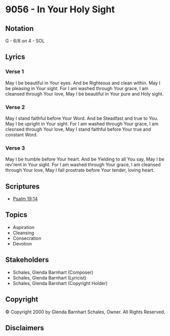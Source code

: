 # 9056 - In Your Holy Sight

## Notation

G - 6/8 on 4 - SOL

## Lyrics

### Verse 1

May I be beautiful in Your eyes. And be Righteous and clean within. May I be pleasing in Your sight. For I am washed through Your grace, I am cleansed through Your love, May I be beautiful in Your pure and Holy sight.

### Verse 2

May I stand faithful before Your Word. And be Steadfast and true to You. May I be upright in Your sight. For I am washed through Your grace, I am clesnsed through Your love, May I stand faithful before Your true and constant Word.

### Verse 3

May I be humble before Your heart. And be Yielding to all You say,  May I be rev'rent in Your sight. For I am washed through Your grace, I am cleansed through Your love, May I fall prostrate before Your tender, loving heart.


## Scriptures

- [Psalm 19:14](https://www.biblegateway.com/passage/?search=Psalm%2019%3A14)

## Topics

- Aspiration
- Cleansing
- Consecration
- Devotion

## Stakeholders

- Schales, Glenda Barnhart (Composer)
- Schales, Glenda Barnhart (Lyricist)
- Schales, Glenda Barnhart (Copyright Holder)

## Copyright

© Copyright 2000 by Glenda Barnhart Schales, Owner. All Rights Reserved.


## Disclaimers


